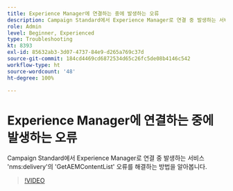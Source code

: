 ```yaml
---
title: Experience Manager에 연결하는 중에 발생하는 오류
description: Campaign Standard에서 Experience Manager로 연결 중 발생하는 서비스 'nms:delivery'의 'GetAEMContentList' 오류를 해결하는 방법을 알아봅니다.
role: Admin
level: Beginner, Experienced
type: Troubleshooting
kt: 8393
exl-id: 85632ab3-3d07-4737-84e9-d265a769c37d
source-git-commit: 184cd4469cd6872534d65c26fc5de08b4146c542
workflow-type: ht
source-wordcount: '48'
ht-degree: 100%

---
```


# Experience Manager에 연결하는 중에 발생하는 오류

Campaign Standard에서 Experience Manager로 연결 중 발생하는 서비스 &#39;nms:delivery&#39;의 &#39;GetAEMContentList&#39; 오류를 해결하는 방법을 알아봅니다.

>[!VIDEO](https://video.tv.adobe.com/v/335897?quality=12)
